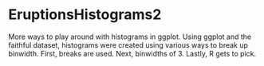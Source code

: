 # EruptionsHistograms2
More ways to play around with histograms in ggplot.
Using ggplot and the faithful dataset, histograms were created using various ways to break up binwidth.
First, breaks are used.
Next, binwidths of 3.
Lastly, R gets to pick.
